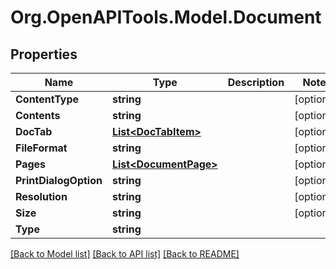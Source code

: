 
# Org.OpenAPITools.Model.Document

## Properties

Name | Type | Description | Notes
------------ | ------------- | ------------- | -------------
**ContentType** | **string** |  | [optional] 
**Contents** | **string** |  | [optional] 
**DocTab** | [**List&lt;DocTabItem&gt;**](DocTabItem.md) |  | [optional] 
**FileFormat** | **string** |  | [optional] 
**Pages** | [**List&lt;DocumentPage&gt;**](DocumentPage.md) |  | [optional] 
**PrintDialogOption** | **string** |  | [optional] 
**Resolution** | **string** |  | [optional] 
**Size** | **string** |  | [optional] 
**Type** | **string** |  | 

[[Back to Model list]](../README.md#documentation-for-models)
[[Back to API list]](../README.md#documentation-for-api-endpoints)
[[Back to README]](../README.md)

